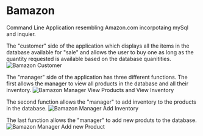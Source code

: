 # Bamazon

Command Line Application resembling Amazon.com incorpotaing mySql and inquier. 

The "customer" side of the application which displays all the items in the database available for "sale" and allows the user to buy one as long as the quantity requested is available based on the database quanitities.
![Bamazon Customer](http://imgur.com/M4ILcqi)

The "manager" side of the application has three different functions. The first allows the manager to view all products in the database and all their inventory.
![Bamazon Manager View Products and View Inventory](http://imgur.com/A7Rtpow)

The second function allows the "manager" to add inventory to the products in the database.
![Bamazon Manager Add Inventory](http://imgur.com/xvAKcAJ)

The last function allows the "manager" to add new produts to the database.
![Bamazon Manager Add new Product](http://imgur.com/3O1PDjy)